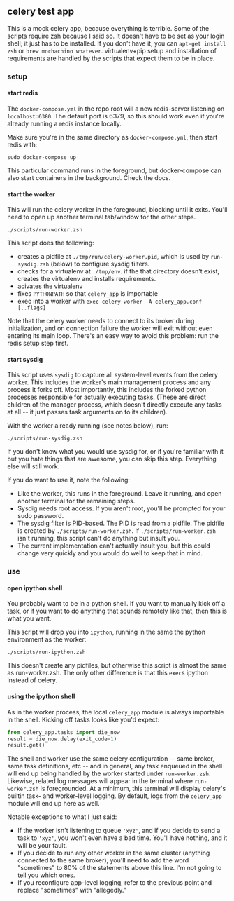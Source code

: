 ## celery test app

This is a mock celery app, because everything is terrible. Some of the scripts require zsh because I said so. It doesn't have to be set as your login shell; it just has to be installed. If you don't have it, you can `apt-get install zsh` or `brew mochachino whatever`.  virtualenv+pip setup and installation of requirements are handled by the scripts that expect them to be in place.

### setup

#### start redis
The `docker-compose.yml` in the repo root will a new redis-server listening on `localhost:6380`.  The default port is 6379, so this should work even if you're already running a redis instance locally.

Make sure you're in the same directory as `docker-compose.yml`, then start redis with:

```shell
sudo docker-compose up
```
This particular command runs in the foreground, but docker-compose can also start containers in the background.  Check the docs.

#### start the worker
This will run the celery worker in the foreground, blocking until it exits.  You'll need to open up another terminal tab/window for the other steps.

```shell
./scripts/run-worker.zsh
```

This script does the following:
* creates a pidfile at `./tmp/run/celery-worker.pid`, which is used by `run-sysdig.zsh` (below) to configure sysdig filters.
* checks for a virtualenv at `./tmp/env`. if the that directory doesn't exist, creates the virtualenv and installs requirements.
* acivates the virtualenv
* fixes `PYTHONPATH` so that `celery_app` is importable
* exec into a worker with `exec celery worker -A celery_app.conf [..flags]`

Note that the celery worker needs to connect to its broker during initialization, and on connection failure the worker will exit without even entering its main loop.  There's an easy way to avoid this problem: run the redis setup step first.


#### start sysdig
This script uses `sysdig` to capture all system-level events from the celery worker.  This includes the worker's main management process and any process it forks off.  Most importantly, this includes the forked python processes responsible for actually executing tasks.  (These are direct children of the manager process, which doesn't directly execute any tasks at all -- it just passes task arguments on to its children).

With the worker already running (see notes below), run:
```shell
./scripts/run-sysdig.zsh
```

If you don't know what you would use sysdig for, or if you're familiar with it but you hate things that are awesome, you can skip this step.  Everything else will still work.

If you do want to use it, note the following:
* Like the worker, this runs in the foreground.  Leave it running, and open another terminal for the remaining steps.
* Sysdig needs root access.  If you aren't root, you'll be prompted for your sudo password.
* The sysdig filter is PID-based. The PID is read from a pidfile.  The pidfile is created by `./scripts/run-worker.zsh`.  If `./scripts/run-worker.zsh` isn't running, this script can't do anything but insult you.
* The current implementation can't actually insult you, but this could change very quickly and you would do well to keep that in mind.


### use

#### open ipython shell
You probably want to be in a python shell.  If you want to manually kick off a task, or if you want to do anything that sounds remotely like that, then this is what you want.

This script will drop you into `ipython`, running in the same the python environment as the worker:
```shell
./scripts/run-ipython.zsh
```
This doesn't create any pidfiles, but otherwise this script is almost the same as run-worker.zsh.  The only other difference is that this `exec`s ipython instead of celery.

#### using the ipython shell
As in the worker process, the local `celery_app` module is always importable in the shell.  Kicking off tasks looks like you'd expect:

```python
from celery_app.tasks import die_now
result = die_now.delay(exit_code=1)
result.get()
```

The shell and worker use the same celery configuration -- same broker, same task definitions, etc -- and in general, any task enqueued in the shell will end up being handled by the worker started under `run-worker.zsh`.  Likewise, related log messages will appear in the terminal where `run-worker.zsh` is foregrounded.  At a minimum, this terminal will display celery's builtin task- and worker-level logging.  By default, logs from the `celery_app` module will end up here as well.

Notable exceptions to what I just said:
* If the worker isn't listening to queue `'xyz'`, and if you decide to send a
  task to `'xyz'`, you won't even have a bad time.  You'll have nothing, and it will be your fault.
* If you decide to run any other worker in the same cluster (anything connected to the same broker), you'll need to add the word "sometimes" to 80% of the statements above this line. I'm not going to tell you which ones.
* If you reconfigure app-level logging, refer to the previous point and replace "sometimes" with "allegedly."





